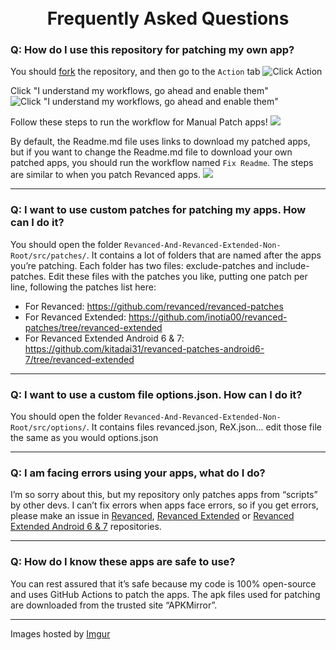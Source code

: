 <h1 align="center">
  <br>
      Frequently Asked Questions
  <br>
</h1>

### Q: How do I use this repository for patching my own app?

You should [fork](https://github.com/FiorenMas/Revanced-And-Revanced-Extended-Non-Root/fork) the repository, and then go to the `Action` tab
![Click Action](https://i.imgur.com/GewSCbi.png)

Click "I understand my workflows, go ahead and enable them"
![Click "I understand my workflows, go ahead and enable them"](https://i.imgur.com/OjI1Pxa.png)

Follow these steps to run the workflow for Manual Patch apps!
![](https://i.imgur.com/qFoOyxl.png)

By default, the Readme.md file uses links to download my patched apps, but if you want to change the Readme.md file to download your own patched apps, you should run the workflow named `Fix Readme`. The steps are similar to when you patch Revanced apps.
![](https://i.imgur.com/pMjwc3S.png)

---

### Q: I want to use custom patches for patching my apps. How can I do it?

You should open the folder `Revanced-And-Revanced-Extended-Non-Root/src/patches/`. It contains a lot of folders that are named after the apps you’re patching. Each folder has two files: exclude-patches and include-patches. Edit these files with the patches you like, putting one patch per line, following the patches list here:

* For Revanced: https://github.com/revanced/revanced-patches
* For Revanced Extended: https://github.com/inotia00/revanced-patches/tree/revanced-extended
* For Revanced Extended Android 6 & 7: https://github.com/kitadai31/revanced-patches-android6-7/tree/revanced-extended

---

### Q: I want to use a custom file options.json. How can I do it?

You should open the folder `Revanced-And-Revanced-Extended-Non-Root/src/options/`. It contains files revanced.json, ReX.json... edit those file the same as you would options.json

---

### Q: I am facing errors using your apps, what do I do?

I’m so sorry about this, but my repository only patches apps from “scripts” by other devs. I can’t fix errors when apps face errors, so if you get errors, please make an issue in [Revanced](https://github.com/revanced/revanced-patches), [Revanced Extended](https://github.com/inotia00/revanced-patches/tree/revanced-extended) or [Revanced Extended Android 6 & 7](https://github.com/kitadai31/revanced-patches-android6-7/tree/revanced-extended) repositories.

---

### Q: How do I know these apps are safe to use?

You can rest assured that it’s safe because my code is 100% open-source and uses GitHub Actions to patch the apps. The apk files used for patching are downloaded from the trusted site “APKMirror”.

----
Images hosted by [Imgur](https://imgur.com/a/45Cc9hv)
